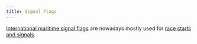 ```yaml
---
title: Signal Flags
---
```


[International maritime signal flags](https://en.wikipedia.org/wiki/International_maritime_signal_flags) are nowadays mostly used for [race starts and signals](https://en.wikipedia.org/wiki/Racing_Rules_of_Sailing#Race_signals).